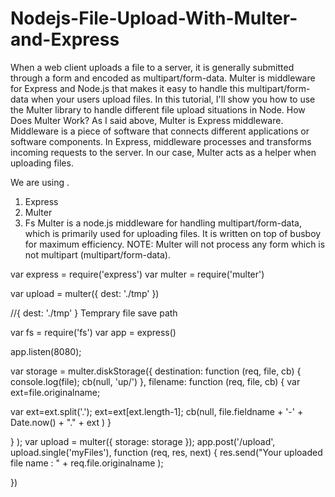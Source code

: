 # Nodejs-File-Upload-With-Multer-and-Express
When a web client uploads a file to a server, it is generally submitted through a form and encoded as multipart/form-data. Multer is middleware for Express and Node.js that makes it easy to handle this multipart/form-data when your users upload files.   In this tutorial, I'll show you how to use the Multer library to handle different file upload situations in Node.  How Does Multer Work? As I said above, Multer is Express middleware. Middleware is a piece of software that connects different applications or software components. In Express, middleware processes and transforms incoming requests to the server. In our case, Multer acts as a helper when uploading files.


We are using .

1. Express
2. Multer
3. Fs
Multer is a node.js middleware for handling multipart/form-data, which is primarily used for uploading files. It is written on top of busboy for maximum efficiency.
NOTE: Multer will not process any form which is not multipart (multipart/form-data).




var express = require('express')
var multer  = require('multer')


var upload = multer({ dest: './tmp' })

//{ dest: './tmp' }   Temprary file save path 

 var fs  = require('fs')
 var app = express() 

app.listen(8080);

var storage = multer.diskStorage({
		destination: function (req, file, cb) {
     console.log(file);
     cb(null, 'up/')
   },
   filename: function (req, file, cb) {
	var ext=file.originalname;

var ext=ext.split('.');
ext=ext[ext.length-1];
 cb(null, file.fieldname + '-' + Date.now() + "." + ext )
}
   
}
);
var upload = multer({ storage: storage });
app.post('/upload', upload.single('myFiles'), function (req, res, next) {
res.send("Your uploaded file name : "  +  req.file.originalname );

}) 




